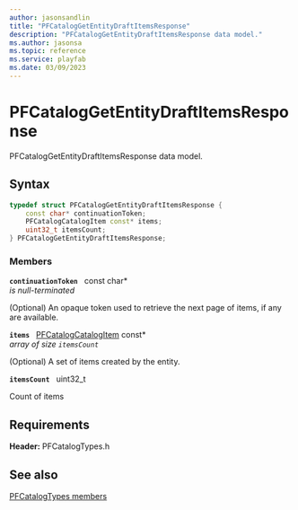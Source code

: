 ```yaml
---
author: jasonsandlin
title: "PFCatalogGetEntityDraftItemsResponse"
description: "PFCatalogGetEntityDraftItemsResponse data model."
ms.author: jasonsa
ms.topic: reference
ms.service: playfab
ms.date: 03/09/2023
---
```


# PFCatalogGetEntityDraftItemsResponse  

PFCatalogGetEntityDraftItemsResponse data model.  

## Syntax  
  
```cpp
typedef struct PFCatalogGetEntityDraftItemsResponse {  
    const char* continuationToken;  
    PFCatalogCatalogItem const* items;  
    uint32_t itemsCount;  
} PFCatalogGetEntityDraftItemsResponse;  
```
  
### Members  
  
**`continuationToken`** &nbsp; const char*  
*is null-terminated*  
  
(Optional) An opaque token used to retrieve the next page of items, if any are available.
  
**`items`** &nbsp; [PFCatalogCatalogItem](pfcatalogcatalogitem.md) const*  
*array of size `itemsCount`*  
  
(Optional) A set of items created by the entity.
  
**`itemsCount`** &nbsp; uint32_t  
  
Count of items
  
  
## Requirements  
  
**Header:** PFCatalogTypes.h
  
## See also  
[PFCatalogTypes members](../pfcatalogtypes_members.md)  

  
  
